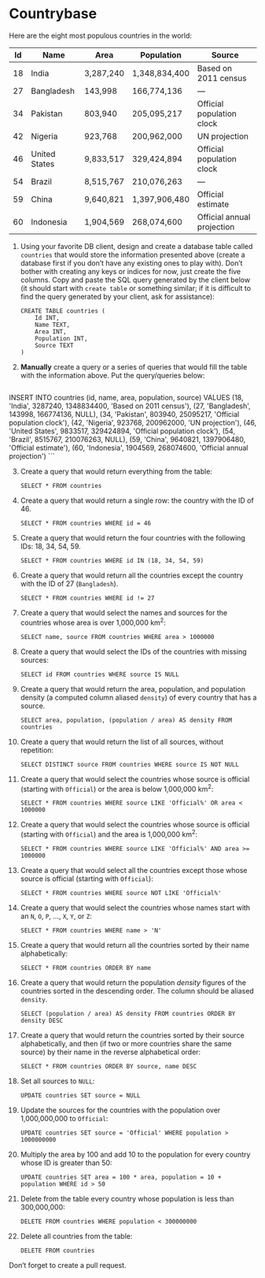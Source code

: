 # Countrybase

Here are the eight most populous countries in the world: 

| Id | Name           | Area      | Population    | Source                     |
|----|----------------|-----------|---------------|----------------------------|
| 18 |  India         | 3,287,240 | 1,348,834,400 | Based on 2011 census       |
| 27 |  Bangladesh    | 143,998   | 166,774,136   | —                          |
| 34 |  Pakistan      | 803,940   | 205,095,217   | Official population clock  |
| 42 |  Nigeria       | 923,768   | 200,962,000   | UN projection              |
| 46 |  United States | 9,833,517 | 329,424,894   | Official population clock  |
| 54 |  Brazil        | 8,515,767 | 210,076,263   | —                          |
| 59 |  China         | 9,640,821 | 1,397,906,480 | Official estimate          |
| 60 |  Indonesia     | 1,904,569 | 268,074,600   | Official annual projection |

1. Using your favorite DB client, design and create a database table called `countries` that would store the information presented above (create a database first if you don’t have any existing ones to play with). Don’t bother with creating any keys or indices for now, just create the five columns. Copy and paste the SQL query generated by the client below (it should start with `create table` or something similar; if it is difficult to find the query generated by your client, ask for assistance):

    ```postgresql
    CREATE TABLE countries (
        Id INT,
        Name TEXT,
        Area INT,
        Population INT,
        Source TEXT
    )
    ```

2. **Manually** create a query or a series of queries that would fill the table with the information above. Put the query/queries below:

    ```postgresql
INSERT INTO countries (id, name, area, population, source)
               VALUES (18, 'India', 3287240, 1348834400, 'Based on 2011 census'),
                      (27, 'Bangladesh', 143998, 166774136, NULL),
                      (34, 'Pakistan', 803940, 25095217, 'Official population clock'),
                      (42, 'Nigeria', 923768, 200962000, 'UN projection'),
                      (46, 'United States', 9833517, 329424894, 'Official population clock'),
                      (54, 'Brazil', 8515767, 210076263, NULL),
                      (59, 'China', 9640821, 1397906480, 'Official estimate'),
                      (60, 'Indonesia', 1904569, 268074600, 'Official annual projection')
    ```

3. Create a query that would return everything from the table:

    ```postgresql
    SELECT * FROM countries
    ```

4. Create a query that would return a single row: the country with the ID of 46.

    ```postgresql
    SELECT * FROM countries WHERE id = 46
    ```

5. Create a query that would return the four countries with the following IDs: 18, 34, 54, 59.

    ```postgresql
    SELECT * FROM countries WHERE id IN (18, 34, 54, 59)
    ```

6. Create a query that would return all the countries except the country with the ID of 27 (`Bangladesh`).

    ```postgresql
    SELECT * FROM countries WHERE id != 27
    ```

7. Create a query that would select the names and sources for the countries whose area is over 1,000,000 km<sup>2</sup>:

    ```postgresql
    SELECT name, source FROM countries WHERE area > 1000000
    ```
    
8. Create a query that would select the IDs of the countries with missing sources:

    ```postgresql
    SELECT id FROM countries WHERE source IS NULL 
    ```
    
9. Create a query that would return the area, population, and population density (a computed column aliased `density`) of every country that has a source.

    ```postgresql
    SELECT area, population, (population / area) AS density FROM countries
    ```
    
10. Create a query that would return the list of all sources, without repetition:

    ```postgresql
    SELECT DISTINCT source FROM countries WHERE source IS NOT NULL
    ```

11. Create a query that would select the countries whose source is official (starting with `Official`) or the area is below 1,000,000 km<sup>2</sup>:

    ```postgresql
    SELECT * FROM countries WHERE source LIKE 'Official%' OR area < 1000000
    ```

12. Create a query that would select the countries whose source is official (starting with `Official`) and the area is   1,000,000 km<sup>2</sup>:

    ```postgresql
    SELECT * FROM countries WHERE source LIKE 'Official%' AND area >= 1000000
    ```
    
13. Create a query that would select all the countries except those whose source is official (starting with `Official`):

    ```postgresql
    SELECT * FROM countries WHERE source NOT LIKE 'Official%'
    ```
    
14. Create a query that would select the countries whose names start with an `N`, `O`, `P`, ..., `X`, `Y`, or `Z`:

    ```postgresql
    SELECT * FROM countries WHERE name > 'N'
    ```
    
15. Create a query that would return all the countries sorted by their name alphabetically:

    ```postgresql
    SELECT * FROM countries ORDER BY name
    ```

16. Create a query that would return the population _density_ figures of the countries sorted in the descending order. The column should be aliased `density`.

    ```postgresql
    SELECT (population / area) AS density FROM countries ORDER BY density DESC
    ```

17. Create a query that would return the countries sorted by their source alphabetically, and then (if two or more countries share the same source) by their name in the reverse alphabetical order:

    ```postgresql
    SELECT * FROM countries ORDER BY source, name DESC 
    ```
    
18. Set all sources to `NULL`:

    ```postgresql
    UPDATE countries SET source = NULL
    ```
    
19. Update the sources for the countries with the population over 1,000,000,000 to `Official`:

    ```postgresql
    UPDATE countries SET source = 'Official' WHERE population > 1000000000
    ```
    
20. Multiply the area by 100 and add 10 to the population for every country whose ID is greater than 50:

    ```postgresql
    UPDATE countries SET area = 100 * area, population = 10 + population WHERE id > 50
    ```

21. Delete from the table every country whose population is less than 300,000,000:

    ```postgresql
    DELETE FROM countries WHERE population < 300000000
    ```

22. Delete all countries from the table:

    ```postgresql
    DELETE FROM countries
    ```
    
Don’t forget to create a pull request.
